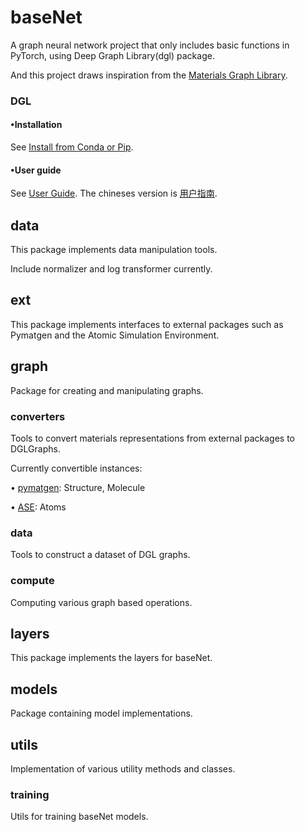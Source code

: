 # baseNet
A graph neural network project that only includes basic functions in PyTorch, using Deep Graph Library(dgl) package.

And this project draws inspiration from the [Materials Graph Library](https://github.com/materialsvirtuallab/matgl).

### DGL

#### •Installation
See [Install from Conda or Pip](https://www.dgl.ai/pages/start.html).

#### •User guide
See [User Guide](https://docs.dgl.ai/en/1.1.x/guide/index.html). The chineses version is [用户指南](https://docs.dgl.ai/en/1.1.x/guide_cn/index.html).



## data
This package implements data manipulation tools.

Include normalizer and log transformer currently.



## ext
This package implements interfaces to external packages such as Pymatgen and the Atomic Simulation Environment.



## graph
Package for creating and manipulating graphs.

### converters
Tools to convert materials representations from external packages to DGLGraphs.

Currently convertible instances:

• [pymatgen](https://pymatgen.org/pymatgen.html): Structure, Molecule

• [ASE](https://wiki.fysik.dtu.dk/ase/ase/ase.html): Atoms

### data
Tools to construct a dataset of DGL graphs.

### compute
Computing various graph based operations.



## layers
This package implements the layers for baseNet.



## models
Package containing model implementations.



## utils
Implementation of various utility methods and classes.

### training
Utils for training baseNet models.